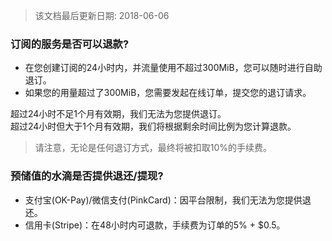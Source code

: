 > 该文档最后更新日期: 2018-06-06

### 订阅的服务是否可以退款?

- 在您创建订阅的24小时内，并流量使用不超过300MiB，您可以随时进行自助退订。
- 如果您的用量超过了300MiB，您需要发起在线订单，提交您的退订请求。

超过24小时不足1个月有效期，我们无法为您提供退订。<br/>
超过24小时但大于1个月有效期，我们将根据剩余时间比例为您计算退款。
> 请注意，无论是任何退订方式，最终将被扣取10%的手续费。

### 预储值的水滴是否提供退还/提现?

- 支付宝(OK-Pay)/微信支付(PinkCard)：因平台限制，我们无法为您提供退还。
- 信用卡(Stripe)：在48小时内可退款，手续费为订单的5% + $0.5。
